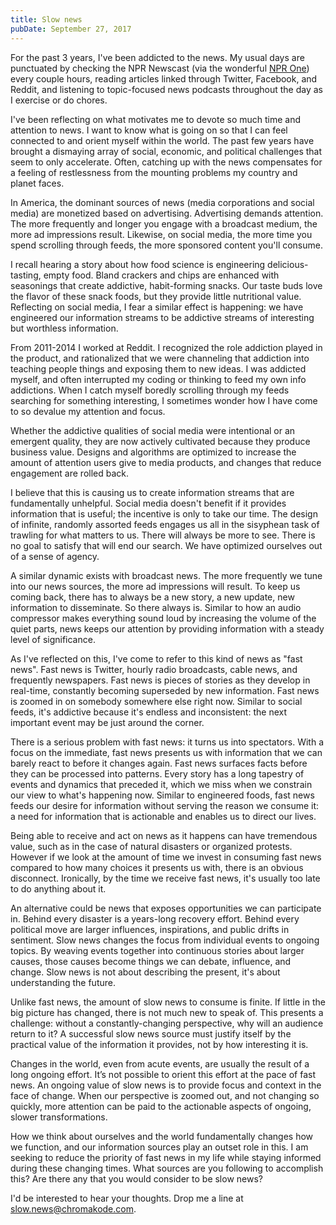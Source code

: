 ```yaml
---
title: Slow news
pubDate: September 27, 2017
---
```


For the past 3 years, I've been addicted to the news. My usual days are punctuated by checking the NPR Newscast (via the wonderful [NPR One](http://one.npr.org)) every couple hours, reading articles linked through Twitter, Facebook, and Reddit, and listening to topic-focused news podcasts throughout the day as I exercise or do chores.

I've been reflecting on what motivates me to devote so much time and attention to news. I want to know what is going on so that I can feel connected to and orient myself within the world. The past few years have brought a dismaying array of social, economic, and political challenges that seem to only accelerate. Often, catching up with the news compensates for a feeling of restlessness from the mounting problems my country and planet faces.

In America, the dominant sources of news (media corporations and social media) are monetized based on advertising. Advertising demands attention. The more frequently and longer you engage with a broadcast medium, the more ad impressions result. Likewise, on social media, the more time you spend scrolling through feeds, the more sponsored content you'll consume.

I recall hearing a story about how food science is engineering delicious-tasting, empty food. Bland crackers and chips are enhanced with seasonings that create addictive, habit-forming snacks. Our taste buds love the flavor of these snack foods, but they provide little nutritional value. Reflecting on social media, I fear a similar effect is happening: we have engineered our information streams to be addictive streams of interesting but worthless information.

From 2011-2014 I worked at Reddit. I recognized the role addiction played in the product, and rationalized that we were channeling that addiction into teaching people things and exposing them to new ideas. I was addicted myself, and often interrupted my coding or thinking to feed my own info addictions. When I catch myself boredly scrolling through my feeds searching for something interesting, I sometimes wonder how I have come to so devalue my attention and focus.

Whether the addictive qualities of social media were intentional or an emergent quality, they are now actively cultivated because they produce business value. Designs and algorithms are optimized to increase the amount of attention users give to media products, and changes that reduce engagement are rolled back.

I believe that this is causing us to create information streams that are fundamentally unhelpful. Social media doesn't benefit if it provides information that is useful; the incentive is only to take our time. The design of infinite, randomly assorted feeds engages us all in the sisyphean task of trawling for what matters to us. There will always be more to see. There is no goal to satisfy that will end our search. We have optimized ourselves out of a sense of agency.

A similar dynamic exists with broadcast news. The more frequently we tune into our news sources, the more ad impressions will result. To keep us coming back, there has to always be a new story, a new update, new information to disseminate. So there always is. Similar to how an audio compressor makes everything sound loud by increasing the volume of the quiet parts, news keeps our attention by providing information with a steady level of significance.

As I've reflected on this, I've come to refer to this kind of news as "fast news". Fast news is Twitter, hourly radio broadcasts, cable news, and frequently newspapers. Fast news is pieces of stories as they develop in real-time, constantly becoming superseded by new information. Fast news is zoomed in on somebody somewhere else right now. Similar to social feeds, it's addictive because it's endless and inconsistent: the next important event may be just around the corner.

There is a serious problem with fast news: it turns us into spectators. With a focus on the immediate, fast news presents us with information that we can barely react to before it changes again. Fast news surfaces facts before they can be processed into patterns. Every story has a long tapestry of events and dynamics that preceded it, which we miss when we constrain our view to what's happening now. Similar to engineered foods, fast news feeds our desire for information without serving the reason we consume it: a need for information that is actionable and enables us to direct our lives.

Being able to receive and act on news as it happens can have tremendous value, such as in the case of natural disasters or organized protests. However if we look at the amount of time we invest in consuming fast news compared to how many choices it presents us with, there is an obvious disconnect. Ironically, by the time we receive fast news, it's usually too late to do anything about it.

An alternative could be news that exposes opportunities we can participate in. Behind every disaster is a years-long recovery effort. Behind every political move are larger influences, inspirations, and public drifts in sentiment. Slow news changes the focus from individual events to ongoing topics. By weaving events together into continuous stories about larger causes, those causes become things we can debate, influence, and change. Slow news is not about describing the present, it's about understanding the future.

Unlike fast news, the amount of slow news to consume is finite. If little in the big picture has changed, there is not much new to speak of. This presents a challenge: without a constantly-changing perspective, why will an audience return to it? A successful slow news source must justify itself by the practical value of the information it provides, not by how interesting it is.

Changes in the world, even from acute events, are usually the result of a long ongoing effort. It’s not possible to orient this effort at the pace of fast news. An ongoing value of slow news is to provide focus and context in the face of change. When our perspective is zoomed out, and not changing so quickly, more attention can be paid to the actionable aspects of ongoing, slower transformations.

How we think about ourselves and the world fundamentally changes how we function, and our information sources play an outset role in this. I am seeking to reduce the priority of fast news in my life while staying informed during these changing times. What sources are you following to accomplish this? Are there any that you would consider to be slow news?

I'd be interested to hear your thoughts. Drop me a line at [slow.news@chromakode.com](mailto:slow.news@chromakode.com).

